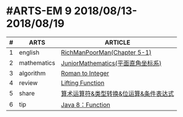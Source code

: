 #ARTS-EM 9 2018/08/13-2018/08/19
=================================

| # | ARTS | ARTICLE |
|---| ----- | ---------- |
|1|english|[RichManPoorMan(Chapter 5-1)](../english/RichManPoorMan/week9_Chapter%205-1.md)|
|2|mathematics|[JuniorMathematics(平面直角坐标系)](Documents/github/codinglife/arts/mathematics/week9-7年级下.md)|
|3|algorithm|[Roman to Integer](Documents/github/codinglife/arts/algorithm/week9_Roman-to-Integer.md)|
|4|review|[Lifting Function](Documents/github/codinglife/arts/review/Week9_Lifting-Function.md)|
|5|share|[算术运算符&类型转换&位运算&条件表达式](../c/c_programing_language/第二章_2.5-2.12节.md)|
|6|tip|[Java 8：Function](Documents/github/codinglife/arts/tip/Java8-Function.md)|


